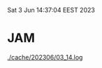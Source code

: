 Sat  3 Jun 14:37:04 EEST 2023
# JAM
<a href='./cache/202306/03_14.log'>./cache/202306/03_14.log</a>
